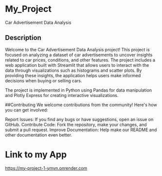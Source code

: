 # My_Project
Car Advertisement Data Analysis
## Description
Welcome to the Car Advertisement Data Analysis project! This project is focused on analyzing a dataset of car advertisements to uncover insights related to car prices, conditions, and other features. The project includes a web application built with Streamlit that allows users to interact with the data through visualizations such as histograms and scatter plots. By providing these insights, the application helps users make informed decisions when buying or selling cars.

The project is implemented in Python using Pandas for data manipulation and Plotly Express for creating interactive visualizations.

##Contributing
We welcome contributions from the community! Here's how you can get involved:

Report Issues: If you find any bugs or have suggestions, open an issue on GitHub.
Contribute Code: Fork the repository, make your changes, and submit a pull request.
Improve Documentation: Help make our README and other documentation even better.

# Link to my App
https://my-project-1-ymvn.onrender.com
